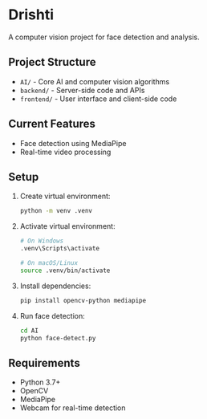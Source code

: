 # Drishti

A computer vision project for face detection and analysis.

## Project Structure

- `AI/` - Core AI and computer vision algorithms
- `backend/` - Server-side code and APIs
- `frontend/` - User interface and client-side code

## Current Features

- Face detection using MediaPipe
- Real-time video processing

## Setup

1. Create virtual environment:
   ```bash
   python -m venv .venv
   ```

2. Activate virtual environment:
   ```bash
   # On Windows
   .venv\Scripts\activate
   
   # On macOS/Linux
   source .venv/bin/activate
   ```

3. Install dependencies:
   ```bash
   pip install opencv-python mediapipe
   ```

4. Run face detection:
   ```bash
   cd AI
   python face-detect.py
   ```

## Requirements

- Python 3.7+
- OpenCV
- MediaPipe
- Webcam for real-time detection
